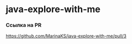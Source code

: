 # java-explore-with-me

### Ссылка на PR

https://github.com/MarinaKS/java-explore-with-me/pull/3
  